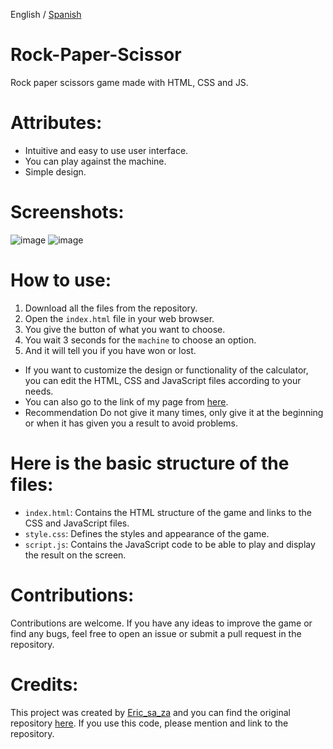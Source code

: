 English / [Spanish](https://github.com/ericsaza/JS_Rock-Paper-Scissors/blob/main/README_es.md)
# Rock-Paper-Scissor
Rock paper scissors game made with HTML, CSS and JS.

# Attributes:
- Intuitive and easy to use user interface.
- You can play against the machine.
- Simple design.

# Screenshots:
![image](https://github.com/ericsaza/JS_Piedra-Papel-Tijera/assets/94136968/6d48a8f6-b1e9-424d-8857-40a6ddb157c0)
![image](https://github.com/ericsaza/JS_Piedra-Papel-Tijera/assets/94136968/0f97c177-9c87-411a-8762-9a0ec596fc00)


# How to use:
1. Download all the files from the repository.
2. Open the `index.html` file in your web browser.
3. You give the button of what you want to choose.
4. You wait 3 seconds for the `machine` to choose an option.
5. And it will tell you if you have won or lost.
- If you want to customize the design or functionality of the calculator, you can edit the HTML, CSS and JavaScript files according to your needs.
- You can also go to the link of my page from [here](https://ericsaza.github.io/JS_Rock-Paper-Scissors/).
- Recommendation Do not give it many times, only give it at the beginning or when it has given you a result to avoid problems.

# Here is the basic structure of the files:
- `index.html`: Contains the HTML structure of the game and links to the CSS and JavaScript files.
- `style.css`: Defines the styles and appearance of the game.
- `script.js`: Contains the JavaScript code to be able to play and display the result on the screen.

# Contributions:
Contributions are welcome. If you have any ideas to improve the game or find any bugs, feel free to open an issue or submit a pull request in the repository.

# Credits:
This project was created by [Eric_sa_za](https://github.com/ericsaza) and you can find the original repository [here](https://github.com/ericsaza/JS_Rock-Paper-Scissors).
If you use this code, please mention and link to the repository.
